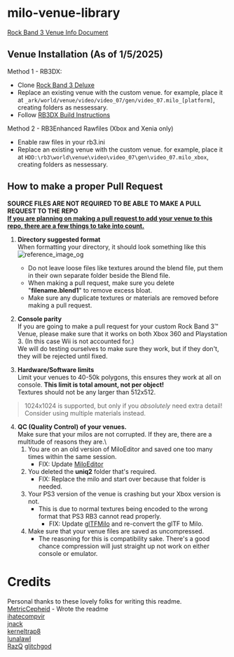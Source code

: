 # milo-venue-library
[Rock Band 3 Venue Info Document](https://docs.google.com/document/d/19qjL6bPoFSkUtJYYTEPNZ_F2iWSoJdbxr5a2iF2Aw5E/edit?usp=sharing)

## Venue Installation (As of 1/5/2025)
Method 1 - RB3DX:
- Clone [Rock Band 3 Deluxe](https://github.com/hmxmilohax/rock-band-3-deluxe)
- Replace an existing venue with the custom venue. for example, place it at `_ark/world/venue/video/video_07/gen/video_07.milo_[platform]`, creating folders as nessessary.
- Follow [RB3DX Build Instructions](https://github.com/hmxmilohax/rock-band-3-deluxe?tab=readme-ov-file#-building-not-standard-download-and-install)

Method 2 - RB3Enhanced Rawfiles (Xbox and Xenia only)
- Enable raw files in your rb3.ini
- Replace an existing venue with the custom venue. for example, place it at `HDD:\rb3\world\venue\video\video_07\gen\video_07.milo_xbox`, creating folders as nessessary.

## How to make a proper Pull Request
**SOURCE FILES ARE NOT REQUIRED TO BE ABLE TO MAKE A PULL REQUEST TO THE REPO**\
<ins>**If you are planning on making a pull request to add your venue to this repo, there are a few things to take into count.**</ins>


1. **Directory suggested format**\
	When formatting your directory, it should look something like this\
	![reference_image_og](https://github.com/user-attachments/assets/4e343d05-9759-498a-8c88-504830b353e2)
	- Do not leave loose files like textures around the blend file, put them in their own separate folder beside the Blend file.
	- When making a pull request, make sure you delete "**filename.blend1**" to remove excess bloat.
	- Make sure any duplicate textures or materials are removed before making a pull request.



2. **Console parity**\
	If you are going to make a pull request for your custom Rock Band 3:tm: Venue, please make sure that it works on both Xbox 360 and Playstation 3. (In this case Wii is not accounted for.)\
	We will do testing ourselves to make sure they work, but if they don't, they will be rejected until fixed.



3. **Hardware/Software limits**\
	Limit your venues to 40-50k polygons, this ensures they work at all on console. **This limit is total amount, not per object!**\
	Textures should not be any larger than 512x512.
> 1024x1024 is supported, but only if you *absolutely* need extra detail! Consider using multiple materials instead.



4. **QC (Quality Control) of your venues.**\
	Make sure that your milos are not corrupted. If they are, there are a multitude of reasons they are.\
	1. You are on an old version of MiloEditor and saved one too many times within the same session.
  	   - FIX: Update [MiloEditor](https://github.com/ihatecompvir/MiloEditor)
	2. You deleted the **uniq2** folder that's required.
  	   - FIX: Replace the milo and start over because that folder is needed.
	3. Your PS3 version of the venue is crashing but your Xbox version is not.
  	   - This is due to normal textures being encoded to the wrong format that PS3 RB3 cannot read properly.
	     - FIX: Update [glTFMilo](https://github.com/ihatecompvir/glTFMilo) and re-convert the glTF to Milo.
	4. Make sure that your venue files are saved as uncompressed.
	   - The reasoning for this is compatibility sake. There's a good chance compression will just straight up not work on either console or emulator.


# Credits
Personal thanks to these lovely folks for writing this readme.\
[MetricCepheid](https://github.com/MetricCepheid) - Wrote the readme\
[ihatecompvir](https://github.com/ihatecompvir)\
[jnack](https://github.com/jnackmclain)\
[kerneltrap8](https://github.com/kernaltrap8)\
[lunalawl](https://github.com/lunalawl)\
[RazQ](https://github.com/razq)
[glitchgod](https://github.com/glitchgod0)
